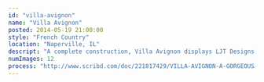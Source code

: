 ```yaml
---
id: "villa-avignon"
name: "Villa Avignon"
posted: 2014-05-19 21:00:00
style: "French Country"
location: "Naperville, IL"
descript: "A complete construction, Villa Avignon displays LJT Designs' ability to go from completely freeform design to real results."
numImages: 12
process: "http://www.scribd.com/doc/221817429/VILLA-AVIGNON-A-GORGEOUS-FRENCH-COUNTRY-HOME-LJT-DESIGNS-BUILT-IN-2007-FROM-CONSTRUCTION-TO-FINISH"
---
```

